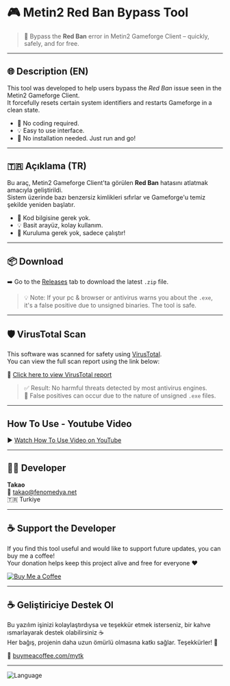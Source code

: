 # 🎮 Metin2 Red Ban Bypass Tool

> 🚫 Bypass the **Red Ban** error in Metin2 Gameforge Client – quickly, safely, and for free.

---

## 🌐 Description (EN)

This tool was developed to help users bypass the *Red Ban* issue seen in the Metin2 Gameforge Client.  
It forcefully resets certain system identifiers and restarts Gameforge in a clean state.

- 🧠 No coding required.
- 💡 Easy to use interface.
- 🔐 No installation needed. Just run and go!

---

## 🇹🇷 Açıklama (TR)

Bu araç, Metin2 Gameforge Client'ta görülen **Red Ban** hatasını atlatmak amacıyla geliştirildi.  
Sistem üzerinde bazı benzersiz kimlikleri sıfırlar ve Gameforge'u temiz şekilde yeniden başlatır.

- 🧠 Kod bilgisine gerek yok.
- 💡 Basit arayüz, kolay kullanım.
- 🔐 Kuruluma gerek yok, sadece çalıştır!

---

## 📦 Download

➡️ Go to the [Releases](https://github.com/takaotr/Metin2RedBanBypass/releases) tab to download the latest `.zip` file.

> 💡 Note: If your pc & browser or antivirus warns you about the `.exe`, it's a false positive due to unsigned binaries. The tool is safe.

---


## 🛡 VirusTotal Scan

This software was scanned for safety using [VirusTotal](https://www.virustotal.com/).  
You can view the full scan report using the link below:

🔗 [Click here to view VirusTotal report](https://www.virustotal.com/gui/file/132210fc883f2078658cd836be5febe4b6f84394c13b1e03c9db7d9bf5d20580?nocache=1)

> ✅ Result: No harmful threats detected by most antivirus engines.  
> 📌 False positives can occur due to the nature of unsigned `.exe` files.

---

## How To Use - Youtube Video
▶️ [Watch How To Use Video on YouTube](https://www.youtube.com/watch?v=hQww6xrahVw)

---


## 👨‍💻 Developer

**Takao**  
📧 takao@fenomedya.net  
🇹🇷 Turkiye

---

## ☕ Support the Developer

If you find this tool useful and would like to support future updates, you can buy me a coffee!  
Your donation helps keep this project alive and free for everyone ❤️

[![Buy Me a Coffee](https://img.shields.io/badge/Donate-Buy%20Me%20a%20Coffee-yellow?logo=buymeacoffee&style=flat-square)](https://buymeacoffee.com/mytk)

---

## ☕ Geliştiriciye Destek Ol

Bu yazılım işinizi kolaylaştırdıysa ve teşekkür etmek isterseniz, bir kahve ısmarlayarak destek olabilirsiniz ☕  
Her bağış, projenin daha uzun ömürlü olmasına katkı sağlar. Teşekkürler! 🙏

🔗 [buymeacoffee.com/mytk](https://buymeacoffee.com/mytk)


---
![Language](https://img.shields.io/badge/Language-C%23-blue.svg)
